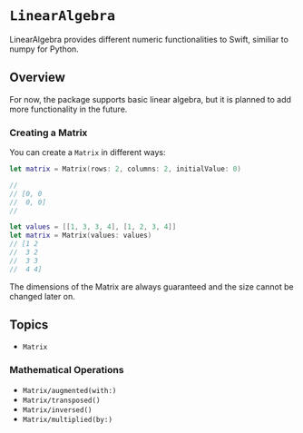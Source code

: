# ``LinearAlgebra``

LinearAlgebra provides different numeric functionalities to Swift, similiar to numpy for Python.

## Overview

For now, the package supports basic linear algebra, but it is planned to add more functionality in the future.

### Creating a Matrix

You can create a ``Matrix`` in different ways:

```swift
let matrix = Matrix(rows: 2, columns: 2, initialValue: 0)

// 
// [0, 0
//  0, 0]
//

let values = [[1, 3, 3, 4], [1, 2, 3, 4]]
let matrix = Matrix(values: values)
// [1 2
//  3 2
//  3 3
//  4 4]
```

The dimensions of the Matrix are always guaranteed and the size cannot be changed later on.
## Topics

- ``Matrix``

### Mathematical Operations

- ``Matrix/augmented(with:)``
- ``Matrix/transposed()``
- ``Matrix/inversed()``
- ``Matrix/multiplied(by:)``
